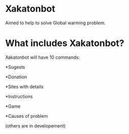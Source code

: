 # Xakatonbot

Aimed to help to solve Global warming problem.

# What includes Xakatonbot?

Xakatonbot will have 10 commands:

*Sugests

*Donation

*Sites with details

*Instructions

*Game

*Causes of problem

(others are in developement)
